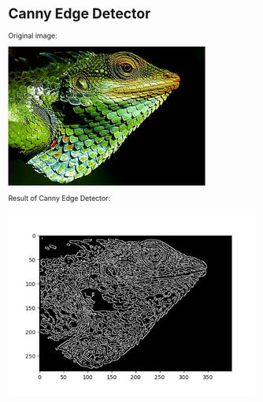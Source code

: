 # Canny Edge Detector

Original image:

![Original lizard image](images/Lizard.jpg)

Result of Canny Edge Detector:

![Original lizard image](images/Lizard_Edges.jpg)
